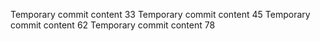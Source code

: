Temporary commit content 33
Temporary commit content 45
Temporary commit content 62
Temporary commit content 78
